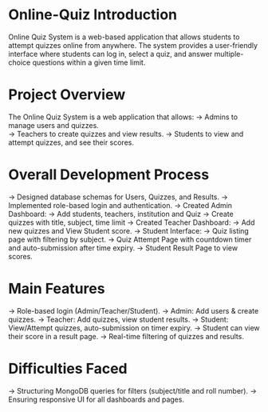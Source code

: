 # Online-Quiz Introduction
Online Quiz System is a web-based application that allows students to attempt quizzes online from anywhere. The system provides a user-friendly interface where students can log in, select a quiz, and answer multiple-choice questions within a given time limit.

# Project Overview
The Online Quiz System is a web application that allows:
-> Admins to manage users and quizzes.<br>
-> Teachers to create quizzes and view results.
-> Students to view and attempt quizzes, and see their scores.

# Overall Development Process
-> Designed database schemas for Users, Quizzes, and Results.
-> Implemented role-based login and authentication.
-> Created Admin Dashboard:
    -> Add students, teachers, institution and Quiz
    -> Create quizzes with title, subject, time limit
-> Created Teacher Dashboard:
    -> Add new quizzes and View Student score.
-> Student Interface:
    -> Quiz listing page with filtering by subject.
    -> Quiz Attempt Page with countdown timer and auto-submission after time expiry.
    -> Student Result Page to view scores.

# Main Features
->  Role-based login (Admin/Teacher/Student).
->  Admin: Add users & create quizzes.
->  Teacher: Add quizzes, view student results.
->  Student: View/Attempt quizzes, auto-submission on timer expiry.
->  Student can view their score in a result page.
->  Real-time filtering of quizzes and results.

# Difficulties Faced
-> Structuring MongoDB queries for filters (subject/title and roll number).
-> Ensuring responsive UI for all dashboards and pages.
